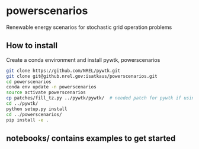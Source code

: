 powerscenarios
=====================

Renewable energy scenarios for stochastic grid operation problems

## How to install

Create a conda environment and install pywtk, powerscenarios

```bash
git clone https://github.com/NREL/pywtk.git
git clone git@github.nrel.gov:isatkaus/powerscenarios.git
cd powerscenarios
conda env update -n powerscenarios
source activate powerscenarios
cp patches/fill_tz.py ../pywtk/pywtk/  # needed patch for pywtk if using py3, or change print statements manually
cd ../pywtk/
python setup.py install
cd ../powerscenarios/
pip install -e .
```


## notebooks/ contains examples to get started


